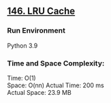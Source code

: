 ## [146. LRU Cache](https://leetcode.com/problems/lru-cache/)

### Run Environment
Python 3.9

### Time and Space Complexity:
Time: O(1)  
Space: O(nn) 
Actual Time: 200 ms  
Actual Space: 23.9 MB
